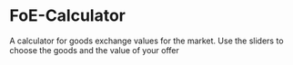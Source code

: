# FoE-Calculator
A calculator for goods exchange values for the market.
Use the sliders to choose the goods and the value of your offer

